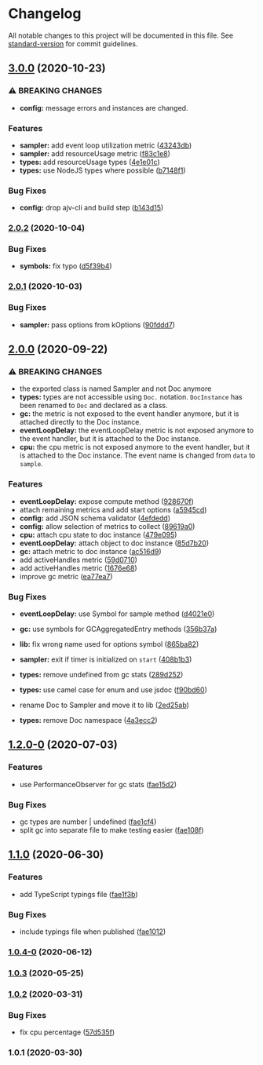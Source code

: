 # Changelog

All notable changes to this project will be documented in this file. See [standard-version](https://github.com/conventional-changelog/standard-version) for commit guidelines.

## [3.0.0](https://github.com/dnlup/doc/compare/v2.0.2...v3.0.0) (2020-10-23)


### ⚠ BREAKING CHANGES

* **config:** message errors and instances are changed.

### Features

* **sampler:** add event loop utilization metric ([43243db](https://github.com/dnlup/doc/commit/43243db33b6ee6b1c24da2f51489d3a5f072602f))
* **sampler:** add resourceUsage metric ([f83c1e8](https://github.com/dnlup/doc/commit/f83c1e885c0be448c1debeb68c4a46deac8b9a86))
* **types:** add resourceUsage types ([4e1e01c](https://github.com/dnlup/doc/commit/4e1e01ced353d9de0f70a5e58c862e84f38113c1))
* **types:** use NodeJS types where possible ([b7148f1](https://github.com/dnlup/doc/commit/b7148f1b8f573baa8792603efddfc89f383b8e07))


### Bug Fixes

* **config:** drop ajv-cli and build step ([b143d15](https://github.com/dnlup/doc/commit/b143d153b1df55d4e32770696491b2e7b5c31205))


### [2.0.2](https://github.com/dnlup/doc/compare/v2.0.1...v2.0.2) (2020-10-04)


### Bug Fixes

* **symbols:** fix typo ([d5f39b4](https://github.com/dnlup/doc/commit/d5f39b4f2d946c57200fda063da47e4e9c3cb5f7))

### [2.0.1](https://github.com/dnlup/doc/compare/v2.0.0...v2.0.1) (2020-10-03)


### Bug Fixes

* **sampler:** pass options from kOptions ([90fddd7](https://github.com/dnlup/doc/commit/90fddd765ff4163b21d8802923e26d415e6e1163))

## [2.0.0](https://github.com/dnlup/doc/compare/v1.2.0-0...v2.0.0) (2020-09-22)


### ⚠ BREAKING CHANGES

* the exported class is named Sampler and not Doc anymore
* **types:** types are not accessible using `Doc.` notation.
`DocInstance` has been renamed to `Doc` and declared as a class.
* **gc:** the metric is not exposed to the event handler anymore,
but it is attached directly to the Doc instance.
* **eventLoopDelay:** the eventLoopDelay metric is not exposed anymore to the
event handler, but it is attached to the Doc instance.
* **cpu:** the cpu metric is not exposed anymore to the
event handler, but it is attached to the Doc instance. The event name is
changed from `data` to `sample`.

### Features

* **eventLoopDelay:** expose compute method ([928670f](https://github.com/dnlup/doc/commit/928670f5a7f8989e62484d78fd18f80b1b135b3b))
* attach remaining metrics and add start options ([a5945cd](https://github.com/dnlup/doc/commit/a5945cd94202bc3ea31dbe55a9bb64e87036f5cd))
* **config:** add JSON schema validator ([4efdedd](https://github.com/dnlup/doc/commit/4efdeddf20be807f077d0336765c244b4e195a19))
* **config:** allow selection of metrics to collect ([89619a0](https://github.com/dnlup/doc/commit/89619a0c24e8099a373a97a524ea5cd2bcb3e608))
* **cpu:** attach cpu state to doc instance ([479e095](https://github.com/dnlup/doc/commit/479e09545a8a7fd7184196599b2c3f1174959d16))
* **eventLoopDelay:** attach object to doc instance ([85d7b20](https://github.com/dnlup/doc/commit/85d7b201ca93bcfd3f2dc54508f8d82935c2a81e))
* **gc:** attach metric to doc instance ([ac516d9](https://github.com/dnlup/doc/commit/ac516d9ada68ec018ba804201023b588f4da5c42))
* add activeHandles metric ([59d0710](https://github.com/dnlup/doc/commit/59d0710274c53960159a18521cf39c0c79a1cd56))
* add activeHandles metric ([1676e68](https://github.com/dnlup/doc/commit/1676e68335473629310b9c7f9e9e5281f89f9691))
* improve gc metric ([ea77ea7](https://github.com/dnlup/doc/commit/ea77ea7f0b8835b1fa05c67f0fcd576e005bdb7d))


### Bug Fixes

* **eventLoopDelay:** use Symbol for sample method ([d4021e0](https://github.com/dnlup/doc/commit/d4021e0d3b4a9115e8fb1b642c89111e0561fdda))
* **gc:** use symbols for GCAggregatedEntry methods ([356b37a](https://github.com/dnlup/doc/commit/356b37a18209fd555a6904f5e1f1dc1502a41e90))
* **lib:** fix wrong name used for options symbol ([865ba82](https://github.com/dnlup/doc/commit/865ba82a8b851f22c51108d90e3dde65ca25e3b9))
* **sampler:** exit if timer is initialized on `start` ([408b1b3](https://github.com/dnlup/doc/commit/408b1b3291e0803713978e5abc636732d0a98407))
* **types:** remove undefined from gc stats ([289d252](https://github.com/dnlup/doc/commit/289d252a8f51b8a148314cdf9178128a81894afd))
* **types:** use camel case for enum and use jsdoc ([f90bd60](https://github.com/dnlup/doc/commit/f90bd6065364b4126f1eb2d7c8fe7a88f2d005c7))


* rename Doc to Sampler and move it to lib ([2ed25ab](https://github.com/dnlup/doc/commit/2ed25ab940e35f55d2a3aad70ad92bf7b4affe5d))
* **types:** remove Doc namespace ([4a3ecc2](https://github.com/dnlup/doc/commit/4a3ecc2c568a281c33e90fe3083750e884265fc1))

## [1.2.0-0](https://github.com/dnlup/doc/compare/v1.1.0...v1.2.0-0) (2020-07-03)


### Features

* use PerformanceObserver for gc stats ([fae15d2](https://github.com/dnlup/doc/commit/fae15d27ec041173ab709a707c5cce2d7740562d))


### Bug Fixes

* gc types are number | undefined ([fae1cf4](https://github.com/dnlup/doc/commit/fae1cf4a4ff6ca32f0cc4771265564156954a65e))
* split gc into separate file to make testing easier ([fae108f](https://github.com/dnlup/doc/commit/fae108f0a528015efeaf78ab42c60c247a36e0b9))

## [1.1.0](https://github.com/dnlup/doc/compare/v1.0.4-0...v1.1.0) (2020-06-30)


### Features

* add TypeScript typings file ([fae1f3b](https://github.com/dnlup/doc/commit/fae1f3bf5429881b416fd52ddeddf2a91dee52f6))


### Bug Fixes

* include typings file when published ([fae1012](https://github.com/dnlup/doc/commit/fae1012cbc7629ca0310e0a551c2c9f86036d41e))

### [1.0.4-0](https://github.com/dnlup/doc/compare/v1.0.3...v1.0.4-0) (2020-06-12)

### [1.0.3](https://github.com/dnlup/doc/compare/v1.0.2...v1.0.3) (2020-05-25)

### [1.0.2](https://github.com/dnlup/doc/compare/v1.0.1...v1.0.2) (2020-03-31)


### Bug Fixes

* fix cpu percentage ([57d535f](https://github.com/dnlup/doc/commit/57d535f3d28e27383a0cb55d936856d346a8bfd3))

### 1.0.1 (2020-03-30)
